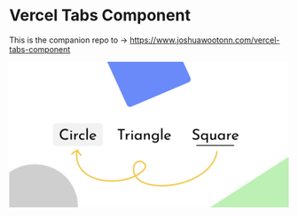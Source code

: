# Vercel Tabs Component 

This is the companion repo to -> https://www.joshuawootonn.com/vercel-tabs-component 

![Alt text](./public/preview.png?raw=true "preview of Vercel tabs component")

